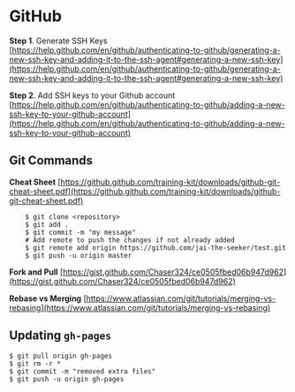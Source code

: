 

# GitHub
**Step 1**. Generate SSH Keys  
[https://help.github.com/en/github/authenticating-to-github/generating-a-new-ssh-key-and-adding-it-to-the-ssh-agent#generating-a-new-ssh-key](https://help.github.com/en/github/authenticating-to-github/generating-a-new-ssh-key-and-adding-it-to-the-ssh-agent#generating-a-new-ssh-key)

**Step 2**. Add SSH keys to your Github account  
[https://help.github.com/en/github/authenticating-to-github/adding-a-new-ssh-key-to-your-github-account](https://help.github.com/en/github/authenticating-to-github/adding-a-new-ssh-key-to-your-github-account)

## Git Commands

**Cheat Sheet**
[https://github.github.com/training-kit/downloads/github-git-cheat-sheet.pdf](https://github.github.com/training-kit/downloads/github-git-cheat-sheet.pdf)
```
    $ git clone <repository>
    $ git add .
    $ git commit -m "my message"
    # Add remote to push the changes if not already added 
    $ git remote add origin https://github.com/jai-the-seeker/test.git
    $ git push -u origin master
```
**Fork and Pull**  [https://gist.github.com/Chaser324/ce0505fbed06b947d962](https://gist.github.com/Chaser324/ce0505fbed06b947d962)  

**Rebase vs Merging**   [https://www.atlassian.com/git/tutorials/merging-vs-rebasing](https://www.atlassian.com/git/tutorials/merging-vs-rebasing)

## Updating `gh-pages`
```
$ git pull origin gh-pages 
$ git rm -r * 
$ git commit -m "removed extra files" 
$ git push -u origin gh-pages 
```
